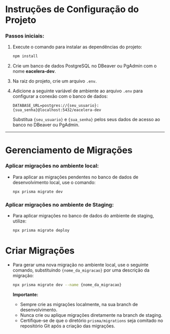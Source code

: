 # Instruções de Configuração do Projeto

### Passos iniciais:

1. Execute o comando para instalar as dependências do projeto:
   ```bash
   npm install
   ```

2. Crie um banco de dados PostgreSQL no DBeaver ou PgAdmin com o nome **eacelera-dev**.

3. Na raiz do projeto, crie um arquivo `.env`.

4. Adicione a seguinte variável de ambiente ao arquivo `.env` para configurar a conexão com o banco de dados:
   ```env
   DATABASE_URL=postgres://{seu_usuario}:{sua_senha}@localhost:5432/eacelera-dev
   ```
   Substitua `{seu_usuario}` e `{sua_senha}` pelos seus dados de acesso ao banco no DBeaver ou PgAdmin.

---

# Gerenciamento de Migrações

### Aplicar migrações no ambiente local:

- Para aplicar as migrações pendentes no banco de dados de desenvolvimento local, use o comando:
   ```bash
   npx prisma migrate dev
   ```

### Aplicar migrações no ambiente de Staging:

- Para aplicar migrações no banco de dados do ambiente de staging, utilize:
   ```bash
   npx prisma migrate deploy
   ```

# Criar Migrações

- Para gerar uma nova migração no ambiente local, use o seguinte comando, substituindo `{nome_da_migracao}` por uma descrição da migração:
   ```bash
   npx prisma migrate dev --name {nome_da_migracao}
   ```

   **Importante:**
   - Sempre crie as migrações localmente, na sua branch de desenvolvimento. 
   - Nunca crie ou aplique migrações diretamente na branch de staging.
   - Certifique-se de que o diretório `prisma/migrations` seja comitado no repositório Git após a criação das migrações.
